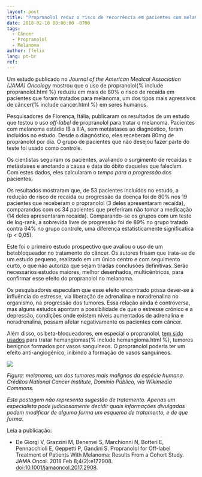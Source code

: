 ```yaml
---
layout: post
title: "Propranolol reduz o risco de recorrência em pacientes com melanoma"
date: 2018-02-10 08:00:00 -0700
tags:
  - Câncer
  - Propranolol
  - Melanoma
author: ffelix
lang: pt-br
ref:
---
```

Um estudo publicado no _Journal of the American Medical Association (JAMA) Oncology_ mostrou que o uso de propranolol{% include propranolol.html %} reduziu em mais de 80% o risco de recaída em pacientes que foram tratados para melanoma, um dos tipos mais agressivos de câncer{% include cancer.html %} em seres humanos.
<!--more-->

Pesquisadores de Florença, Itália, publicaram os resultados de um estudo que testou o uso _off-label_ de propranolol para tratar o melanoma. Pacientes com melanoma estádio IB a IIIA, sem metástases ao diagnóstico, foram incluídos no estudo. Desde o diagnóstico, eles receberam 80mg de propranolol por dia. O grupo de pacientes que não desejou fazer parte do teste foi usado como controle.

Os cientistas seguiram os pacientes, avaliando o surgimento de recaídas e metástases e anotando a causa e data do óbito daqueles que faleciam. Com estes dados, eles calcularam o _tempo para a progressão_ dos pacientes.

Os resultados mostraram que, de 53 pacientes incluídos no estudo, a redução de risco de recaída ou progressão da doença foi de 80% nos 19 pacientes que receberam o propranolol (3 deles apresentaram recaída), comparandos com os 34 pacientes que preferiram não tomar a medicação (14 deles apresentaram recaída). Comparando-se os grupos com um teste de log-rank, a sobrevida livre de progressão foi de 89% no grupo tratado contra 64% no grupo controle, uma diferença estatisticamente significatica (p < 0,05).

Este foi o primeiro estudo prospectivo que avaliou o uso de um betabloqueador no tratamento do câncer. Os autores frisam que trata-se de um estudo pequeno, realizado em um único centro e com seguimento curto, o que não autoriza que sejam tiradas conclusões definitivas. Serão necessários estudos maiores, melhor desenhados, multicêntricos, para confirmar esse efeito do propranolol no melanoma.

Os pesquisadores especulam que esse efeito encontrado possa dever-se à influência do estresse, via liberação de adrenalina e noradrenalina no organismo, na progressão dos tumores. Essa relação ainda é controversa, mas alguns estudos apontam a possibilidade de que o estresse crônico e a depressão, condições onde existem níveis aumentados de adrenalina e noradrenalina, possam afetar negativamente os pacientes com câncer.

Além disso, os beta-bloqueadores, em especial o propranolol, [tem sido usados](https://bit.ly/fhcflxEw) para tratar hemangiomas{% include hemangioma.html %}, tumores benignos formados por vasos sanguíneos. O propranolol poderia ter um efeito anti-angiogênico, inibindo a formação de vasos sanguíneos.


![](https://upload.wikimedia.org/wikipedia/commons/6/6c/Melanoma.jpg)

_Figura: melanoma, um dos tumores mais malignos da espécie humana. Créditos National Cancer Institute, Domínio Público, via Wikimedia Commons._

_Esta postagem não representa sugestão de tratamento. Apenas um especialista pode judiciosamente decidir quais informações divulgadas podem modificar de alguma forma um esquema de tratamento, e de que forma._

Leia a publicação:
- De Giorgi V, Grazzini M, Benemei S, Marchionni N, Botteri E, Pennacchioli E,
Geppetti P, Gandini S. Propranolol for Off-label Treatment of Patients With
Melanoma: Results From a Cohort Study. JAMA Oncol. 2018 Feb 8;4(2):e172908. [doi:10.1001/jamaoncol.2017.2908](https://doi.org/10.1001/jamaoncol.2017.2908).
